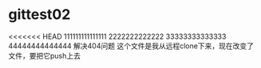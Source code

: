 # gittest02
<<<<<<< HEAD
111111111111111
2222222222222
33333333333333
44444444444444
解决404问题
这个文件是我从远程clone下来，现在改变了文件，要把它push上去
